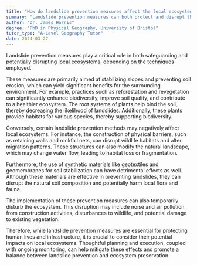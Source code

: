 ```yaml
---
title: "How do landslide prevention measures affect the local ecosystem?"
summary: "Landslide prevention measures can both protect and disrupt the local ecosystem, depending on the methods used."
author: "Dr. James Harris"
degree: "PhD in Physical Geography, University of Bristol"
tutor_type: "A-Level Geography Tutor"
date: 2024-03-27
---
```


Landslide prevention measures play a critical role in both safeguarding and potentially disrupting local ecosystems, depending on the techniques employed.

These measures are primarily aimed at stabilizing slopes and preventing soil erosion, which can yield significant benefits for the surrounding environment. For example, practices such as reforestation and revegetation can significantly enhance biodiversity, improve soil quality, and contribute to a healthier ecosystem. The root systems of plants help bind the soil, thereby decreasing the likelihood of landslides. Additionally, these plants provide habitats for various species, thereby supporting biodiversity.

Conversely, certain landslide prevention methods may negatively affect local ecosystems. For instance, the construction of physical barriers, such as retaining walls and rockfall nets, can disrupt wildlife habitats and alter migration patterns. These structures can also modify the natural landscape, which may change water flow, leading to habitat loss or fragmentation.

Furthermore, the use of synthetic materials like geotextiles and geomembranes for soil stabilization can have detrimental effects as well. Although these materials are effective in preventing landslides, they can disrupt the natural soil composition and potentially harm local flora and fauna.

The implementation of these prevention measures can also temporarily disturb the ecosystem. This disruption may include noise and air pollution from construction activities, disturbances to wildlife, and potential damage to existing vegetation.

Therefore, while landslide prevention measures are essential for protecting human lives and infrastructure, it is crucial to consider their potential impacts on local ecosystems. Thoughtful planning and execution, coupled with ongoing monitoring, can help mitigate these effects and promote a balance between landslide prevention and ecosystem preservation.
    